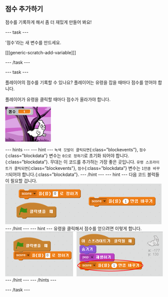 ## 점수 추가하기

점수를 기록하게 해서 좀 더 재밌게 만들어 봐요!

\--- task \---

'점수'라는 새 변수를 만드세요.

[[[generic-scratch-add-variable]]]

\--- /task \---

\--- task \---

플레이어의 점수를 기록할 수 있나요? 플레이어는 유령을 잡을 때마다 점수를 얻어야 합니다.

플레이어가 유령을 클릭할 때마다 점수가 올라가야 합니다.

![점수 올리기](images/ghost-score-test.png)

\--- hints \--- \--- hint \--- `녹색 깃발이 클릭되면`{:class=”blockevents”}, `점수`{:class=”blockdata”} 변수는 `0으로 정하기`로 초기화 되어야 합니다.{:class=”blockdata”}. 무대는 이 코드를 추가하는 가장 좋은 곳입니다. `유령 스프라이트가 클릭되면`{:class=”blockevents”}, `점수`{:class=”blockdata”} 변수는 `1만큼 바꾸기`되어야 합니다.{:class=”blockdata”}. \--- /hint \--- \--- hint \--- 다음 코드 블럭들이 필요할 겁니다. ![screenshot](images/ghost-score-blocks.png) \--- /hint \--- \--- hint \--- 유령을 클릭해서 점수를 얻으려면 이렇게 합니다. ![screenshot](images/ghost-score-code.png) \--- /hint \--- \--- /hints \---

\--- /task \---
